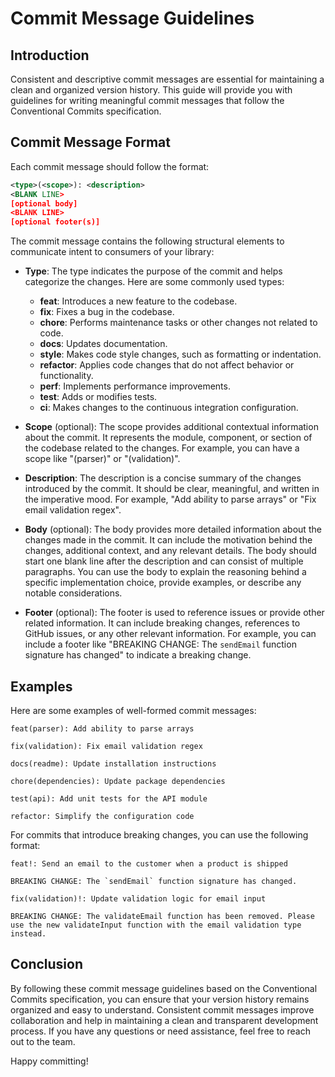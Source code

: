 # Commit Message Guidelines

## Introduction

Consistent and descriptive commit messages are essential for maintaining a clean and organized version history. This guide will provide you with guidelines for writing meaningful commit messages that follow the Conventional Commits specification.

## Commit Message Format

Each commit message should follow the format:

```xml
<type>(<scope>): <description>
<BLANK LINE>
[optional body]
<BLANK LINE>
[optional footer(s)]
```

The commit message contains the following structural elements to communicate intent to consumers of your library:

- **Type**: The type indicates the purpose of the commit and helps categorize the changes. Here are some commonly used types:

  - **feat**: Introduces a new feature to the codebase.
  - **fix**: Fixes a bug in the codebase.
  - **chore**: Performs maintenance tasks or other changes not related to code.
  - **docs**: Updates documentation.
  - **style**: Makes code style changes, such as formatting or indentation.
  - **refactor**: Applies code changes that do not affect behavior or functionality.
  - **perf**: Implements performance improvements.
  - **test**: Adds or modifies tests.
  - **ci**: Makes changes to the continuous integration configuration.

- **Scope** (optional): The scope provides additional contextual information about the commit. It represents the module, component, or section of the codebase related to the changes. For example, you can have a scope like "(parser)" or "(validation)".

- **Description**: The description is a concise summary of the changes introduced by the commit. It should be clear, meaningful, and written in the imperative mood. For example, "Add ability to parse arrays" or "Fix email validation regex".

- **Body** (optional): The body provides more detailed information about the changes made in the commit. It can include the motivation behind the changes, additional context, and any relevant details. The body should start one blank line after the description and can consist of multiple paragraphs. You can use the body to explain the reasoning behind a specific implementation choice, provide examples, or describe any notable considerations.

- **Footer** (optional): The footer is used to reference issues or provide other related information. It can include breaking changes, references to GitHub issues, or any other relevant information. For example, you can include a footer like "BREAKING CHANGE: The `sendEmail` function signature has changed" to indicate a breaking change.

## Examples

Here are some examples of well-formed commit messages:

```
feat(parser): Add ability to parse arrays
```

```
fix(validation): Fix email validation regex
```

```
docs(readme): Update installation instructions
```

```
chore(dependencies): Update package dependencies
```

```
test(api): Add unit tests for the API module
```

```
refactor: Simplify the configuration code
```

For commits that introduce breaking changes, you can use the following format:

```
feat!: Send an email to the customer when a product is shipped

BREAKING CHANGE: The `sendEmail` function signature has changed.
```

```
fix(validation)!: Update validation logic for email input

BREAKING CHANGE: The validateEmail function has been removed. Please use the new validateInput function with the email validation type instead.
```

## Conclusion

By following these commit message guidelines based on the Conventional Commits specification, you can ensure that your version history remains organized and easy to understand. Consistent commit messages improve collaboration and help in maintaining a clean and transparent development process. If you have any questions or need assistance, feel free to reach out to the team.

Happy committing!
